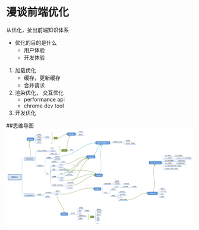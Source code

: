 # 漫谈前端优化

从优化，扯出前端知识体系


- 优化的目的是什么
	- 用户体验
	- 开发体验
1. 加载优化
	- 缓存，更新缓存
	- 合并请求
2. 渲染优化， 交互优化
	- performance api
	- chrome dev tool
3. 开发优化



##思维导图
![](../assets/performance.png)


